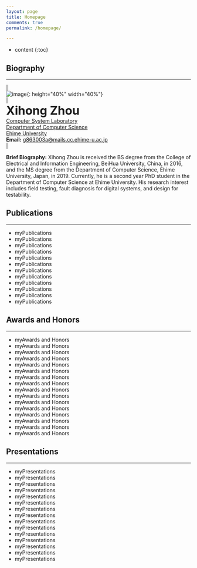 ```yaml
---
layout: page
title: Homepage
comments: true
permalink: /homepage/

---
```


* content
{:toc}


## Biography

---


| <br> ![image](https://xihongzhou.github.io/images/zhou.jpg){: height="40%" width="40%"}  <br> | <br> <span><font size="6"><b>Xihong Zhou</b></font></span> <br>
[Computer System Laboratory](http://larissa.cs.ehime-u.ac.jp/) <br> [Department of Computer Science](https://www.eng.ehime-u.ac.jp/rikougaku/outline/organization/ecs_cs_en.html) <br> [Ehime University](https://www.ehime-u.ac.jp/) <br> **Email:** <g863003a@mails.cc.ehime-u.ac.jp> <br> |


      
**Brief Biography:** Xihong Zhou is received the BS degree from the College of Electrical and Information Engineering, BeiHua University, China, in 2016, and the MS degree from the Department of Computer Science, Ehime University, Japan, in 2019. Currently, he is a second year PhD student in the Department of Computer Science at Ehime University. His research interest includes field testing, fault diagnosis for digital systems, and design for testability.


## Publications

---

- myPublications
- myPublications
- myPublications
- myPublications
- myPublications
- myPublications
- myPublications
- myPublications
- myPublications
- myPublications
- myPublications
- myPublications

## Awards and Honors

---

- myAwards and Honors
- myAwards and Honors
- myAwards and Honors
- myAwards and Honors
- myAwards and Honors
- myAwards and Honors
- myAwards and Honors
- myAwards and Honors
- myAwards and Honors
- myAwards and Honors
- myAwards and Honors
- myAwards and Honors
- myAwards and Honors
- myAwards and Honors
- myAwards and Honors
- myAwards and Honors

## Presentations

---

- myPresentations
- myPresentations
- myPresentations
- myPresentations
- myPresentations
- myPresentations
- myPresentations
- myPresentations
- myPresentations
- myPresentations
- myPresentations
- myPresentations
- myPresentations
- myPresentations
- myPresentations
